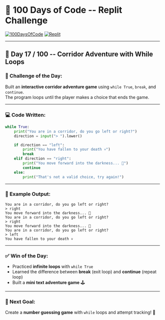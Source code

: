 # 🧠 100 Days of Code -- Replit Challenge

[![100DaysOfCode](https://img.shields.io/badge/-100DaysOfCode-black?style=flat-square&logo=python&logoColor=white)](https://www.100daysofcode.com/)
[![Replit](https://img.shields.io/badge/-Replit-667881?style=flat-square&logo=replit&logoColor=white)](https://replit.com/)

------------------------------------------------------------------------

## 📅 Day 17 / 100 -- Corridor Adventure with While Loops

### 🚀 Challenge of the Day:

Built an **interactive corridor adventure game** using `while True`,
`break`, and `continue`.\
The program loops until the player makes a choice that ends the game.

------------------------------------------------------------------------

### 💻 Code Written:

``` python
while True:
    print("You are in a corridor, do you go left or right?")
    direction = input("> ").lower()

    if direction == "left":
        print("You have fallen to your death 💀")
        break
    elif direction == "right":
        print("You move forward into the darkness... 🌌")
        continue
    else:
        print("That's not a valid choice, try again!")
```

------------------------------------------------------------------------

### 🎯 Example Output:

    You are in a corridor, do you go left or right?
    > right
    You move forward into the darkness... 🌌
    You are in a corridor, do you go left or right?
    > right
    You move forward into the darkness... 🌌
    You are in a corridor, do you go left or right?
    > left
    You have fallen to your death 💀

------------------------------------------------------------------------

### ✅ Win of the Day:

-   Practiced **infinite loops** with `while True`
-   Learned the difference between **break** (exit loop) and
    **continue** (repeat loop)
-   Built a **mini text adventure game** 🕹️

------------------------------------------------------------------------

### 🎯 Next Goal:

Create a **number guessing game** with `while` loops and attempt
tracking! 🔢
